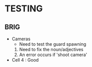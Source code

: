 # TESTING

## BRIG
- Cameras
    - Need to test the guard spawning
    1. Need to fix the noun/adjectives
    1. An error occurs if 'shoot camera'
- Cell 4 : Good
